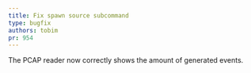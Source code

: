 ```yaml
---
title: Fix spawn source subcommand
type: bugfix
authors: tobim
pr: 954
---
```


The PCAP reader now correctly shows the amount of generated events.
